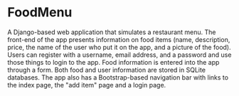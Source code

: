# FoodMenu
A Django-based web application that simulates a restaurant menu. The front-end of the app presents information on food items (name, description, price, the name of the user who put it on the app, and a picture of the food). Users can register with a username, email address, and a password and use those things to login to the app. Food information is entered into the app through a form. Both food and user information are stored in SQLite databases. The app also has a Bootstrap-based navigation bar with links to the index page, the "add item" page and a login page.
